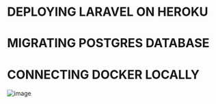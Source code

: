 # DEPLOYING LARAVEL ON HEROKU
# MIGRATING POSTGRES DATABASE
# CONNECTING DOCKER LOCALLY
![image](https://user-images.githubusercontent.com/27118779/140621881-d0f03e93-65b8-4cf3-b1c2-40862e862ce6.png)

